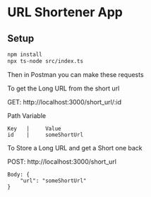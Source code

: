 # URL Shortener App
## Setup

```bash
npm install
npx ts-node src/index.ts
```
Then in Postman you can make these requests

To get the Long URL from the short url

GET: http://localhost:3000/short_url/:id

Path Variable   
````
Key   |     Value
id    |     someShortUrl
````


To Store a Long URL and get a Short one back

POST: http://localhost:3000/short_url
````
Body: {
    "url": "someShortUrl"
}
````
